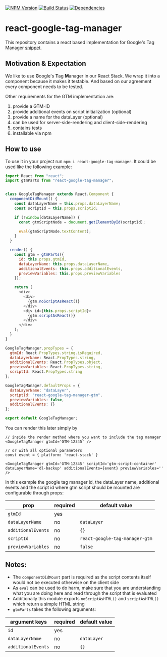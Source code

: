 [![NPM Version](https://img.shields.io/npm/v/react-google-tag-manager.svg?style=flat)](https://www.npmjs.org/package/react-google-tag-manager)
[![Build Status](https://img.shields.io/travis/holidaycheck/react-google-tag-manager/master.svg?style=flat)](https://travis-ci.org/holidaycheck/react-google-tag-manager)
[![Dependencies](http://img.shields.io/david/holidaycheck/react-google-tag-manager.svg?style=flat)](https://david-dm.org/holidaycheck/react-google-tag-manager)

# react-google-tag-manager

This repository contains a react based implementation for
Google's Tag Manager [snippet](https://developers.google.com/tag-manager/quickstart).

## Motivation & Expectation

We like to use **G**oogle's **T**ag **M**anager in our React Stack. We wrap it into a component because
it makes it testable. And based on our agreement every component needs to be tested.

Other requirements for the GTM implementation are:

1. provide a GTM-ID
1. provide additional events on script initialization (optional)
1. provide a name for the dataLayer (optional)
1. can be used for server-side-rendering and client-side-rendering
1. contains tests
1. installable via npm

## How to use

To use it in your project run `npm i react-google-tag-manager`. It could be used like the following example:

```javascript
import React from "react";
import gtmParts from "react-google-tag-manager";


class GoogleTagManager extends React.Component {
  componentDidMount() {
    const dataLayerName = this.props.dataLayerName;
    const scriptId = this.props.scriptId;

    if (!window[dataLayerName]) {
      const gtmScriptNode = document.getElementById(scriptId);

      eval(gtmScriptNode.textContent);
    }
  }

  render() {
    const gtm = gtmParts({
      id: this.props.gtmId,
      dataLayerName: this.props.dataLayerName,
      additionalEvents: this.props.additionalEvents,
      previewVariables: this.props.previewVariables
    });

    return (
      <div>
        <div>
          {gtm.noScriptAsReact()}
        </div>
        <div id={this.props.scriptId}>
          {gtm.scriptAsReact()}
        </div>
      </div>
    );
  }
}

GoogleTagManager.propTypes = {
  gtmId: React.PropTypes.string.isRequired,
  dataLayerName: React.PropTypes.string,
  additionalEvents: React.PropTypes.object,
  previewVariables: React.PropTypes.string,
  scriptId: React.PropTypes.string
};

GoogleTagManager.defaultProps = {
  dataLayerName: "dataLayer",
  scriptId: "react-google-tag-manager-gtm",
  previewVariables: false,
  additionalEvents: {}
};

export default GoogleTagManager;
```

You can render this later simply by

```
// inside the render method where you want to include the tag manager
<GoogleTagManager gtmId='GTM-12345' />

// or with all optional parameters
const event = { platform: 'react-stack' }

<GoogleTagManager gtmId='GTM-12345' scriptId='gtm-script-container' dataLayerName='dl-backup' additionalEvents={event} previewVariables='' />
```

In this example the google tag manager id, the dataLayer name, additional events and the script id where gtm script should be mounted are configurable through props:

| prop                | required      | default value                   |
| ------------------- | ------------- |-------------------------------- |
| `gtmId`             | yes           |                                 |
| `dataLayerName`     | no            | `dataLayer`                     |
| `additionalEvents`  | no            | `{}`                            |
| `scriptId`          | no            | `react-google-tag-manager-gtm`  |
| `previewVariables`  | no            | `false`                         |

## Notes:

* The `componentDidMount` part is required as the script contents itself would not be executed otherwise on the client side
* As `eval` can be used to do harm, make sure that you are understanding what you are doing here and read through the script that is evaluated
* Additionally this module exports `noScriptAsHTML()` and `scriptAsHTML()` which return a simple HTML string
* `gtmParts` takes the following arguments:

| argument keys       | required      | default value |
| ------------------- | ------------- | ------------- |
| `id`                | yes           |               |
| `dataLayerName`     | no            | `dataLayer`   |
| `additionalEvents`  | no            | `{}`          |
